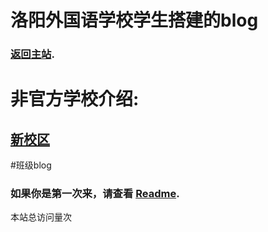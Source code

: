 # 洛阳外国语学校学生搭建的blog
### [返回主站](https://lyfls.top).
# 非官方学校介绍: 
## [新校区](official/index.md)

#班级blog
### 如果你是第一次来，请查看 [Readme](first.md).




<script async src="//busuanzi.ibruce.info/busuanzi/2.3/busuanzi.pure.mini.js"></script>
<span id="busuanzi_container_site_pv">本站总访问量<span id="busuanzi_value_site_pv"></span>次</span>
